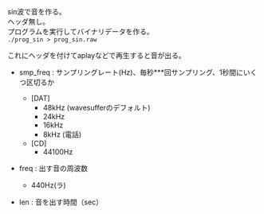 sin波で音を作る。  
ヘッダ無し。  
プログラムを実行してバイナリデータを作る。  
`./prog_sin > prog_sin.raw`

これにヘッダを付けてaplayなどで再生すると音が出る。  

- smp_freq : サンプリングレート(Hz)、毎秒***回サンプリング、1秒間にいくつ区切るか  
  - [DAT]              
    - 48kHz (wavesufferのデフォルト)                
    - 24kHz                
    - 16kHz                
    - 8kHz (電話)                 
  - [CD]              
    - 44100Hz                

- freq : 出す音の周波数
  - 440Hz(ラ)

- len : 音を出す時間（sec）              
